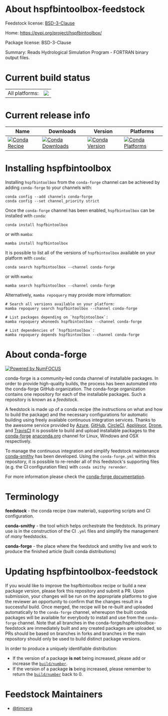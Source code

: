 About hspfbintoolbox-feedstock
==============================

Feedstock license: [BSD-3-Clause](https://github.com/conda-forge/hspfbintoolbox-feedstock/blob/main/LICENSE.txt)

Home: https://pypi.org/project/hspfbintoolbox/

Package license: BSD-3-Clause

Summary: Reads Hydrological Simulation Program - FORTRAN binary output files.

Current build status
====================


<table><tr><td>All platforms:</td>
    <td>
      <a href="https://dev.azure.com/conda-forge/feedstock-builds/_build/latest?definitionId=18928&branchName=main">
        <img src="https://dev.azure.com/conda-forge/feedstock-builds/_apis/build/status/hspfbintoolbox-feedstock?branchName=main">
      </a>
    </td>
  </tr>
</table>

Current release info
====================

| Name | Downloads | Version | Platforms |
| --- | --- | --- | --- |
| [![Conda Recipe](https://img.shields.io/badge/recipe-hspfbintoolbox-green.svg)](https://anaconda.org/conda-forge/hspfbintoolbox) | [![Conda Downloads](https://img.shields.io/conda/dn/conda-forge/hspfbintoolbox.svg)](https://anaconda.org/conda-forge/hspfbintoolbox) | [![Conda Version](https://img.shields.io/conda/vn/conda-forge/hspfbintoolbox.svg)](https://anaconda.org/conda-forge/hspfbintoolbox) | [![Conda Platforms](https://img.shields.io/conda/pn/conda-forge/hspfbintoolbox.svg)](https://anaconda.org/conda-forge/hspfbintoolbox) |

Installing hspfbintoolbox
=========================

Installing `hspfbintoolbox` from the `conda-forge` channel can be achieved by adding `conda-forge` to your channels with:

```
conda config --add channels conda-forge
conda config --set channel_priority strict
```

Once the `conda-forge` channel has been enabled, `hspfbintoolbox` can be installed with `conda`:

```
conda install hspfbintoolbox
```

or with `mamba`:

```
mamba install hspfbintoolbox
```

It is possible to list all of the versions of `hspfbintoolbox` available on your platform with `conda`:

```
conda search hspfbintoolbox --channel conda-forge
```

or with `mamba`:

```
mamba search hspfbintoolbox --channel conda-forge
```

Alternatively, `mamba repoquery` may provide more information:

```
# Search all versions available on your platform:
mamba repoquery search hspfbintoolbox --channel conda-forge

# List packages depending on `hspfbintoolbox`:
mamba repoquery whoneeds hspfbintoolbox --channel conda-forge

# List dependencies of `hspfbintoolbox`:
mamba repoquery depends hspfbintoolbox --channel conda-forge
```


About conda-forge
=================

[![Powered by
NumFOCUS](https://img.shields.io/badge/powered%20by-NumFOCUS-orange.svg?style=flat&colorA=E1523D&colorB=007D8A)](https://numfocus.org)

conda-forge is a community-led conda channel of installable packages.
In order to provide high-quality builds, the process has been automated into the
conda-forge GitHub organization. The conda-forge organization contains one repository
for each of the installable packages. Such a repository is known as a *feedstock*.

A feedstock is made up of a conda recipe (the instructions on what and how to build
the package) and the necessary configurations for automatic building using freely
available continuous integration services. Thanks to the awesome service provided by
[Azure](https://azure.microsoft.com/en-us/services/devops/), [GitHub](https://github.com/),
[CircleCI](https://circleci.com/), [AppVeyor](https://www.appveyor.com/),
[Drone](https://cloud.drone.io/welcome), and [TravisCI](https://travis-ci.com/)
it is possible to build and upload installable packages to the
[conda-forge](https://anaconda.org/conda-forge) [anaconda.org](https://anaconda.org/)
channel for Linux, Windows and OSX respectively.

To manage the continuous integration and simplify feedstock maintenance
[conda-smithy](https://github.com/conda-forge/conda-smithy) has been developed.
Using the ``conda-forge.yml`` within this repository, it is possible to re-render all of
this feedstock's supporting files (e.g. the CI configuration files) with ``conda smithy rerender``.

For more information please check the [conda-forge documentation](https://conda-forge.org/docs/).

Terminology
===========

**feedstock** - the conda recipe (raw material), supporting scripts and CI configuration.

**conda-smithy** - the tool which helps orchestrate the feedstock.
                   Its primary use is in the construction of the CI ``.yml`` files
                   and simplify the management of *many* feedstocks.

**conda-forge** - the place where the feedstock and smithy live and work to
                  produce the finished article (built conda distributions)


Updating hspfbintoolbox-feedstock
=================================

If you would like to improve the hspfbintoolbox recipe or build a new
package version, please fork this repository and submit a PR. Upon submission,
your changes will be run on the appropriate platforms to give the reviewer an
opportunity to confirm that the changes result in a successful build. Once
merged, the recipe will be re-built and uploaded automatically to the
`conda-forge` channel, whereupon the built conda packages will be available for
everybody to install and use from the `conda-forge` channel.
Note that all branches in the conda-forge/hspfbintoolbox-feedstock are
immediately built and any created packages are uploaded, so PRs should be based
on branches in forks and branches in the main repository should only be used to
build distinct package versions.

In order to produce a uniquely identifiable distribution:
 * If the version of a package **is not** being increased, please add or increase
   the [``build/number``](https://docs.conda.io/projects/conda-build/en/latest/resources/define-metadata.html#build-number-and-string).
 * If the version of a package **is** being increased, please remember to return
   the [``build/number``](https://docs.conda.io/projects/conda-build/en/latest/resources/define-metadata.html#build-number-and-string)
   back to 0.

Feedstock Maintainers
=====================

* [@timcera](https://github.com/timcera/)

